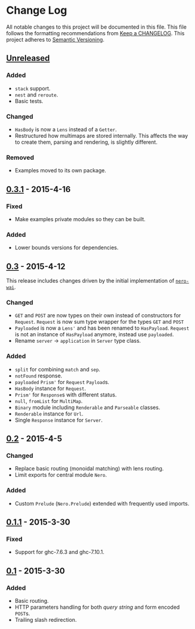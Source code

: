 # Change Log
All notable changes to this project will be documented in this file. This file
follows the formatting recommendations from [Keep a
CHANGELOG](http://keepachangelog.com/). This project adheres to [Semantic
Versioning](http://semver.org/).

## [Unreleased][unreleased]
### Added
- `stack` support.
- `nest` and `reroute`.
- Basic tests.

### Changed
- `HasBody` is now a `Lens` instead of a `Getter`.
- Restructured how multimaps are stored internally. This affects the way to
  create them, parsing and rendering,  is slightly  different.

### Removed
- Examples moved to its own package.

## [0.3.1][0.3.1] - 2015-4-16
### Fixed
- Make examples private modules so they can be built.

### Added
- Lower bounds versions for dependencies.

## [0.3][0.3] - 2015-4-12
This release includes changes driven by the initial implementation of
[`nero-wai`](https://github.com/plutonbrb/nero-wai).
### Changed
- `GET` and `POST` are now types on their own instead of constructors for
  `Request`. `Request` is now sum type wrapper for the types `GET` and `POST`
- `Payloaded` is now a `Lens'` and has been renamed to `HasPayload`.
  `Request` is not an instance of `HasPayload` anymore, instead use `payloaded`.
- Rename `server` -> `application` in `Server` type class.

### Added
- `split` for combining `match` and `sep`.
- `notFound` response.
- `payloaded` `Prism'` for `Request` `Payload`s.
- `HasBody` instance for `Request`.
- `Prism'` for `Response`s with different status.
- `null`, `fromList` for `MultiMap`.
- `Binary` module including `Renderable` and `Parseable` classes.
- `Renderable` instance for `Url`.
- Single `Response` instance for `Server`.

## [0.2] - 2015-4-5
### Changed
- Replace basic routing (monoidal matching) with lens routing.
- Limit exports for central module `Nero`.

### Added
- Custom `Prelude` (`Nero.Prelude`) extended with frequently used imports.

## [0.1.1] - 2015-3-30
### Fixed
- Support for ghc-7.6.3 and ghc-7.10.1.

## [0.1] - 2015-3-30
### Added
- Basic routing.
- HTTP parameters handling for both *query string* and form encoded `POST`s.
- Trailing slash redirection.

[unreleased]: https://github.com/plutonbrb/nero/compare/v0.3.1...HEAD
[0.3.1]: https://github.com/plutonbrb/nero/compare/v0.3...v0.3.1
[0.3]: https://github.com/plutonbrb/nero/compare/v0.2...v0.3
[0.2]: https://github.com/plutonbrb/nero/compare/v0.1.1...v0.2
[0.1.1]: https://github.com/plutonbrb/nero/compare/v0.1...v0.1.1
[0.1]: https://github.com/plutonbrb/nero/compare/a2c3f720...v0.1
